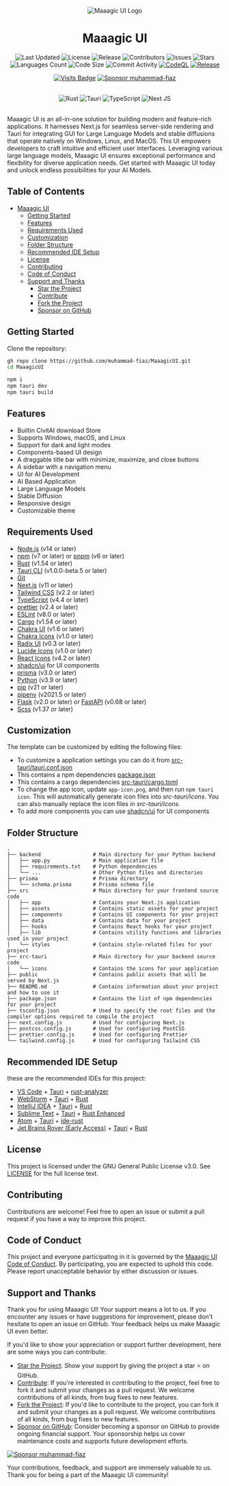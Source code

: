 <p align="center">
  <img src="https://github.com/muhammad-fiaz/MaaagicUI/assets/75434191/4fa95721-7161-4f88-8056-cba5e9fe647d" alt="Maaagic UI Logo">
</p>

<h1 align="center">Maaagic UI</h1>

<div align="center">
  <img src="https://img.shields.io/github/last-commit/muhammad-fiaz/MaaagicUI" alt="Last Updated">
  <img src="https://img.shields.io/github/license/muhammad-fiaz/MaaagicUI" alt="License">
  <img src="https://img.shields.io/github/v/release/muhammad-fiaz/MaaagicUI" alt="Release">
  <img src="https://img.shields.io/github/contributors/muhammad-fiaz/MaaagicUI" alt="Contributors">
  <img src="https://img.shields.io/github/issues/muhammad-fiaz/MaaagicUI" alt="Issues">
  <img src="https://img.shields.io/github/stars/muhammad-fiaz/MaaagicUI" alt="Stars">
  <img src="https://img.shields.io/github/languages/count/muhammad-fiaz/MaaagicUI" alt="Languages Count">
  <img src="https://img.shields.io/github/languages/code-size/muhammad-fiaz/MaaagicUI" alt="Code Size">
  <img src="https://img.shields.io/github/commit-activity/m/muhammad-fiaz/MaaagicUI" alt="Commit Activity">
  <a href="https://github.com/muhammad-fiaz/MaaagicUI/actions/workflows/github-code-scanning/codeql"><img src="https://github.com/muhammad-fiaz/MaaagicUI/actions/workflows/github-code-scanning/codeql/badge.svg" alt="CodeQL"></a>
<a href="https://github.com/muhammad-fiaz/MaaagicUI/actions/workflows/release.yml"><img src="https://github.com/muhammad-fiaz/MaaagicUI/actions/workflows/release.yml/badge.svg" alt="Release"></a>

<a href="https://github.com/muhammad-fiaz/MaaagicUI/"><img src="https://badges.strrl.dev/visits/muhammad-fiaz/MaaagicUI" alt="Visits Badge"></a>
[![Sponsor muhammad-fiaz](https://img.shields.io/static/v1?label=Sponsor&message=muhammad-fiaz&logo=github&color=white)](https://github.com/sponsors/muhammad-fiaz)

   <br>
  <img src="https://img.shields.io/badge/rust-%23000000.svg?style=for-the-badge&logo=rust&logoColor=white" alt="Rust">
  <img src="https://img.shields.io/badge/tauri-%2324C8DB.svg?style=for-the-badge&logo=tauri&logoColor=%23FFFFFF" alt="Tauri">
  <img src="https://img.shields.io/badge/typescript-%23007ACC.svg?style=for-the-badge&logo=typescript&logoColor=white" alt="TypeScript">
  <img src="https://img.shields.io/badge/Next-black?style=for-the-badge&logo=next.js&logoColor=white" alt="Next JS">
    <br>
    <br>
</div>



Maaagic UI is an all-in-one solution for building modern and feature-rich applications. It harnesses Next.js for seamless server-side rendering and Tauri for integrating GUI for Large Language Models and stable diffusions that operate natively on Windows, Linux, and MacOS. This UI empowers developers to craft intuitive and efficient user interfaces. Leveraging various large language models, Maaagic UI ensures exceptional performance and flexibility for diverse application needs. Get started with Maaagic UI today and unlock endless possibilities for your AI Models.

## Table of Contents

- [Maaagic UI](#maaagic-ui)
    - [Getting Started](#getting-started)
    - [Features](#features)
    - [Requirements Used](#requirements-used)
    - [Customization](#customization)
    - [Folder Structure](#folder-structure)
    - [Recommended IDE Setup](#recommended-ide-setup)
    - [License](#license)
    - [Contributing](#contributing)
    - [Code of Conduct](#code-of-conduct)
    - [Support and Thanks](#support-and-thanks)
        - [Star the Project](https://github.com/muhammad-fiaz/MaaagicUI#star-the-project)
        - [Contribute](https://github.com/muhammad-fiaz/MaaagicUI#contribute)
        - [Fork the Project](https://github.com/muhammad-fiaz/MaaagicUI#fork-the-project)
        - [Sponsor on GitHub](https://github.com/muhammad-fiaz/MaaagicUI#sponsor-on-github)

## Getting Started

Clone the repository:

```bash
gh repo clone https://github.com/muhammad-fiaz/MaaagicUI.git
cd MaaagicUI
```


```bash
npm i
npm tauri dev
npm tauri build
```


## Features

- Builtin CivitAI download Store
- Supports Windows, macOS, and Linux
- Support for dark and light modes
- Components-based UI design
- A draggable title bar with minimize, maximize, and close buttons
- A sidebar with a navigation menu
- UI for AI Development
- AI Based Application
- Large Language Models
- Stable Diffusion
- Responsive design
- Customizable theme


## Requirements Used

- [Node.js](https://nodejs.org/en/) (v14 or later)
- [npm](https://www.npmjs.com/) (v7 or later) or [pnpm](https://pnpm.io/) (v6 or later)
- [Rust](https://www.rust-lang.org/) (v1.54 or later)
- [Tauri CLI](https://tauri.studio/en/docs/getting-started/intro) (v1.0.0-beta.5 or later)
- [Git](https://git-scm.com/)
- [Next.js](https://nextjs.org/) (v11 or later)
- [Tailwind CSS](https://tailwindcss.com/) (v2.2 or later)
- [TypeScript](https://www.typescriptlang.org/) (v4.4 or later)
- [prettier](https://prettier.io/) (v2.4 or later)
- [ESLint](https://eslint.org/) (v8.0 or later)
- [Cargo](https://doc.rust-lang.org/cargo/) (v1.54 or later)
- [Chakra UI](https://chakra-ui.com/) (v1.6 or later)
- [Chakra Icons](https://chakra-ui.com/docs/media-and-icons/icon) (v1.0 or later)
- [Radix UI](https://www.radix-ui.com/) (v0.3 or later)
- [Lucide Icons](https://lucide.dev/) (v1.0 or later)
- [React Icons](https://react-icons.github.io/react-icons/) (v4.2 or later)
- [shadcn/ui](https://github.com/shadcn/ui) for UI components
- [prisma](https://www.prisma.io/) (v3.0 or later)
- [Python](https://www.python.org/) (v3.9 or later)
- [pip](https://pypi.org/project/pip/) (v21 or later)
- [pipenv](https://pypi.org/project/pipenv/) (v2021.5 or later)
- [Flask](https://flask.palletsprojects.com/) (v2.0 or later) or [FastAPI](https://fastapi.tiangolo.com/) (v0.68 or later)
- [Scss](https://sass-lang.com/) (v1.37 or later)

## Customization

The template can be customized by editing the following files:

- To customize a application settings you can do it from [src-tauri/tauri.conf.json](src-tauri/tauri.conf.json)
- This contains a npm dependencies [package.json](/package.json)
- This contains a cargo dependencies [src-tauri/cargo.toml](src-tauri/Cargo.toml)
- To change the app icon, update `app-icon.png`, and then run `npm tauri icon`. This will automatically generate icon files into _src-tauri/icons_. You can also manually replace the icon files in _src-tauri/icons_.
- To add more components you can use [shadcn/ui](https://ui.shadcn.com/docs/installation/next) for UI components


## Folder Structure

```
.
├── backend                 # Main directory for your Python backend
│   ├── app.py              # Main application file
│   ├── requirements.txt    # Python dependencies
│   └── ...                 # Other Python files and directories
├── prisma                  # Prisma directory
│   └── schema.prisma       # Prisma schema file
├── src                     # Main directory for your frontend source code
│   ├── app                 # Contains your Next.js application
│   ├── assets              # Contains static assets for your project
│   ├── components          # Contains UI components for your project
│   ├── data                # Contains data for your project
│   ├── hooks               # Contains React hooks for your project
│   ├── lib                 # Contains utility functions and libraries used in your project
│   └── styles              # Contains style-related files for your project
├── src-tauri               # Main directory for your backend source code
│   └── icons               # Contains the icons for your application
├── public                  # Contains public assets that will be served by Next.js
├── README.md               # Contains information about your project and how to use it
├── package.json            # Contains the list of npm dependencies for your project
├── tsconfig.json           # Used to specify the root files and the compiler options required to compile the project
├── next.config.js          # Used for configuring Next.js
├── postcss.config.js       # Used for configuring PostCSS
├── prettier.config.js      # Used for configuring Prettier
└── tailwind.config.js      # Used for configuring Tailwind CSS

```

## Recommended IDE Setup
 these are the recommended IDEs for this project:
- [VS Code](https://code.visualstudio.com/) + [Tauri](https://marketplace.visualstudio.com/items?itemName=tauri-apps.tauri-vscode) + [rust-analyzer](https://marketplace.visualstudio.com/items?itemName=rust-lang.rust-analyzer)
- [WebStorm](https://www.jetbrains.com/webstorm/) + [Tauri](https://plugins.jetbrains.com/plugin/16459-tauri) + [Rust](https://plugins.jetbrains.com/plugin/8182-rust)
- [IntelliJ IDEA](https://www.jetbrains.com/idea/) + [Tauri](https://plugins.jetbrains.com/plugin/16459-tauri) + [Rust](https://plugins.jetbrains.com/plugin/8182-rust)
- [Sublime Text](https://www.sublimetext.com/) + [Tauri](https://packagecontrol.io/packages/Tauri) + [Rust Enhanced](https://packagecontrol.io/packages/Rust%20Enhanced)
- [Atom](https://atom.io/) + [Tauri](https://atom.io/packages/tauri) + [ide-rust](https://atom.io/packages/ide-rust)
- [Jet Brains Rover (Early Access)](https://www.jetbrains.com/rover/) + [Tauri](https://plugins.jetbrains.com/plugin/16459-tauri) + [Rust](https://plugins.jetbrains.com/plugin/8182-rust)


## License

This project is licensed under the GNU General Public License v3.0. See [LICENSE](LICENSE) for the full license text.

## Contributing

Contributions are welcome! Feel free to open an issue or submit a pull request if you have a way to improve this project.

## Code of Conduct

This project and everyone participating in it is governed by the [Maaagic UI Code of Conduct](CODE_OF_CONDUCT.md). By participating, you are expected to uphold this code. Please report unacceptable behavior by either discussion or issues.

## Support and Thanks

Thank you for using Maaagic UI! Your support means a lot to us. If you encounter any issues or have suggestions for improvement, please don't hesitate to open an issue on GitHub. Your feedback helps us make Maaagic UI even better.

If you'd like to show your appreciation or support further development, here are some ways you can contribute:

- [Star the Project](https://github.com/muhammad-fiaz/MaaagicUI#star-the-project): Show your support by giving the project a star ⭐ on GitHub.
- [Contribute](https://github.com/muhammad-fiaz/MaaagicUI#contribute): If you're interested in contributing to the project, feel free to fork it and submit your changes as a pull request. We welcome contributions of all kinds, from bug fixes to new features.
- [Fork the Project](https://github.com/muhammad-fiaz/MaaagicUI#fork-the-project): If you'd like to contribute to the project, you can fork it and submit your changes as a pull request. We welcome contributions of all kinds, from bug fixes to new features.
- [Sponsor on GitHub](https://github.com/muhammad-fiaz/MaaagicUI#sponsor-on-github): Consider becoming a sponsor on GitHub to provide ongoing financial support. Your sponsorship helps us cover maintenance costs and supports future development efforts.


[![Sponsor muhammad-fiaz](https://img.shields.io/static/v1?label=Sponsor&message=muhammad-fiaz&logo=github&color=green)](https://github.com/sponsors/muhammad-fiaz)



Your contributions, feedback, and support are immensely valuable to us. Thank you for being a part of the Maaagic UI community!
